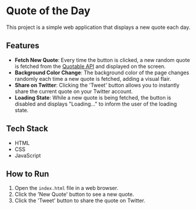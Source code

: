 # Quote of the Day

This project is a simple web application that displays a new quote each day.

## Features

- **Fetch New Quote**: Every time the button is clicked, a new random quote is fetched from the [Quotable API](https://github.com/lukePeavey/quotable) and displayed on the screen.
- **Background Color Change**: The background color of the page changes randomly each time a new quote is fetched, adding a visual flair.
- **Share on Twitter**: Clicking the 'Tweet' button allows you to instantly share the current quote on your Twitter account.
- **Loading State**: While a new quote is being fetched, the button is disabled and displays "Loading..." to inform the user of the loading state.

## Tech Stack

- HTML
- CSS
- JavaScript

## How to Run

1. Open the `index.html` file in a web browser.
2. Click the 'New Quote' button to see a new quote.
3. Click the 'Tweet' button to share the quote on Twitter.